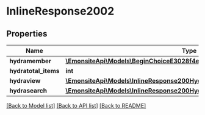 # InlineResponse2002

## Properties
Name | Type | Description | Notes
------------ | ------------- | ------------- | -------------
**hydramember** | [**\EmonsiteApi\Models\BeginChoiceE3028f4ebfb2c48645a56fd863368df3Jsonld[]**](BeginChoiceE3028f4ebfb2c48645a56fd863368df3Jsonld.md) |  | 
**hydratotal_items** | **int** |  | [optional] 
**hydraview** | [**\EmonsiteApi\Models\InlineResponse200Hydraview**](InlineResponse200Hydraview.md) |  | [optional] 
**hydrasearch** | [**\EmonsiteApi\Models\InlineResponse200Hydrasearch**](InlineResponse200Hydrasearch.md) |  | [optional] 

[[Back to Model list]](../../README.md#documentation-for-models) [[Back to API list]](../../README.md#documentation-for-api-endpoints) [[Back to README]](../../README.md)

